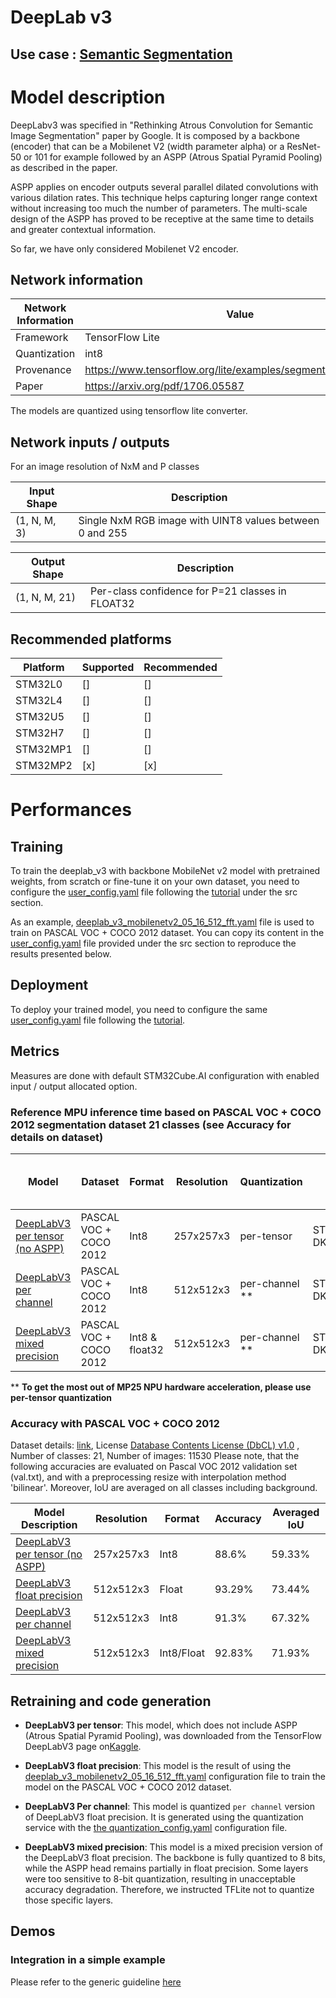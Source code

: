 # DeepLab v3

## **Use case** : [Semantic Segmentation](../README.md)

# Model description

DeepLabv3 was specified in "Rethinking Atrous Convolution for Semantic Image Segmentation" paper by Google.
It is composed by a backbone (encoder) that can be a Mobilenet V2 (width parameter alpha) or a ResNet-50 or 101 for example followed by an ASPP (Atrous Spatial Pyramid Pooling) as described in the paper.

ASPP applies on encoder outputs several parallel dilated convolutions with various dilation rates. This technique helps capturing longer range context without increasing too much the number of parameters.
The multi-scale design of the ASPP has proved to be receptive at the same time to details and greater contextual information.

So far, we have only considered Mobilenet V2 encoder.

## Network information


| Network Information     | Value                                                          |
|-------------------------|----------------------------------------------------------------|
|  Framework              | TensorFlow Lite                                                |
|  Quantization           | int8                                                           |
|  Provenance             | https://www.tensorflow.org/lite/examples/segmentation/overview |
|  Paper                  | https://arxiv.org/pdf/1706.05587                               |

The models are quantized using tensorflow lite converter.


## Network inputs / outputs


For an image resolution of NxM and P classes

| Input Shape  | Description |
|--------------| ----------- |
| (1, N, M, 3) | Single NxM RGB image with UINT8 values between 0 and 255 |

| Output Shape  | Description                                      |
|---------------|--------------------------------------------------|
| (1, N, M, 21) | Per-class confidence for P=21 classes in FLOAT32 |


## Recommended platforms


| Platform | Supported | Recommended |
|----------|--------|-----------|
| STM32L0  |[]|[]|
| STM32L4  |[]|[]|
| STM32U5  |[]|[]|
| STM32H7  |[]|[]|
| STM32MP1 |[]|[]|
| STM32MP2 |[x]|[x]|


# Performances
## Training


To train the deeplab_v3 with backbone MobileNet v2 model with pretrained weights, from scratch or fine-tune it on your own dataset, you need to configure the [user_config.yaml](../../src/user_config.yaml) file following the
[tutorial](../../README.md) under the src section.

As an example, [deeplab_v3_mobilenetv2_05_16_512_fft.yaml](./ST_pretrainedmodel_public_dataset/pascal_voc_coco_2012/deeplab_v3_mobilenetv2_05_16_512_fft/deeplab_v3_mobilenetv2_05_16_512_fft_config.yaml) file is used to train on PASCAL VOC + COCO 2012 dataset. You can copy its content in the [user_config.yaml](../../src/user_config.yaml) file provided under 
the src section to reproduce the results presented below.

## Deployment

To deploy your trained model, you need to configure the same [user_config.yaml](../../src/user_config.yaml) file following the [tutorial](../../deployment/README_MPU.md).


## Metrics


Measures are done with default STM32Cube.AI configuration with enabled input / output allocated option.


### Reference **MPU** inference time based on PASCAL VOC + COCO 2012  segmentation dataset 21 classes (see Accuracy for details on dataset)
| Model                                                                                                                                                                                                          | Dataset     | Format | Resolution | Quantization   | Board             | Execution Engine | Frequency | Inference time (ms) | %NPU  | %GPU   | %CPU | X-LINUX-AI version |       Framework       |
|----------------------------------------------------------------------------------------------------------------------------------------------------------------------------------------------------------------|-------------|--------|------------|----------------|-------------------|------------------|-----------|---------------------|-------|--------|------|--------------------|-----------------------|
| [DeepLabV3 per tensor (no ASPP)](https://www.st.com/en/embedded-software/x-linux-ai.html)                                                                                                                       | PASCAL VOC + COCO 2012  | Int8   | 257x257x3  | per-tensor     | STM32MP257F-DK2   | NPU/GPU          | 1500  MHz | 52.75           | 99.2 | 0.80  | 0 | v5.1.0             | OpenVX                |                |       |        |      | v5.1.0 
| [DeepLabV3 per channel](./ST_pretrainedmodel_public_dataset/pascal_voc_coco_2012/deeplab_v3_mobilenetv2_05_16_512_fft/deeplab_v3_mobilenetv2_05_16_512_fft_int8.tflite) | PASCAL VOC + COCO 2012  | Int8   | 512x512x3  | per-channel ** | STM32MP257F-DK2   | NPU/GPU          | 1500  MHz | 806.12            | 8.73| 91.27 | 0   | v5.1.0             | OpenVX                |
| [DeepLabV3 mixed precision](./ST_pretrainedmodel_public_dataset/pascal_voc_coco_2012/deeplab_v3_mobilenetv2_05_16_512_fft/deeplab_v3_mobilenetv2_05_16_512_fft_int8_f32.tflite) | PASCAL VOC + COCO 2012  | Int8 & float32  | 512x512x3  | per-channel ** | STM32MP257F-DK2   | NPU/GPU          | 1500  MHz |  894.56  | 7.67 | 92.33 | 0  | v5.1.0             | OpenVX                |

** **To get the most out of MP25 NPU hardware acceleration, please use per-tensor quantization**

### Accuracy with PASCAL VOC + COCO 2012 

Dataset details: [link](http://host.robots.ox.ac.uk/pascal/VOC/voc2012/), License [Database Contents License (DbCL) v1.0](https://opendatacommons.org/licenses/dbcl/1-0/) , Number of classes: 21, Number of images: 11530
Please note, that the following accuracies are evaluated on Pascal VOC 2012 validation set (val.txt), and with a preprocessing resize with interpolation method 'bilinear'.
Moreover, IoU are averaged on all classes including background.

| Model Description                                                                                                                                            | Resolution | Format     | Accuracy | Averaged IoU |
|--------------------------------------------------------------------------------------------------------------------------------------------------------------|------------|------------|----------|--------------|
| [DeepLabV3 per tensor (no ASPP)](https://www.st.com/en/embedded-software/x-linux-ai.html)                                                            | 257x257x3  | Int8       | 88.6%    | 59.33%       |
| [DeepLabV3 float precision](./ST_pretrainedmodel_public_dataset/pascal_voc_coco_2012/deeplab_v3_mobilenetv2_05_16_512_fft/deeplab_v3_mobilenetv2_05_16_512_fft.h5) | 512x512x3  | Float      | 93.29%   | 73.44%       |
| [DeepLabV3 per channel](./ST_pretrainedmodel_public_dataset/pascal_voc_coco_2012/deeplab_v3_mobilenetv2_05_16_512_fft/deeplab_v3_mobilenetv2_05_16_512_fft_int8.tflite) | 512x512x3  | Int8       | 91.3%    | 67.32%       |
| [DeepLabV3 mixed precision](./ST_pretrainedmodel_public_dataset/pascal_voc_coco_2012/deeplab_v3_mobilenetv2_05_16_512_fft/deeplab_v3_mobilenetv2_05_16_512_fft_int8_f32.tflite) | 512x512x3  | Int8/Float | 92.83%   | 71.93%       |

## Retraining and code generation

- **DeepLabV3 per tensor**:
   This model, which does not include ASPP (Atrous Spatial Pyramid Pooling), was downloaded from the TensorFlow DeepLabV3 page on[Kaggle](https://www.kaggle.com/models/tensorflow/deeplabv3/).

- **DeepLabV3 float precision**:
   This model is the result of using the [deeplab_v3_mobilenetv2_05_16_512_fft.yaml](./ST_pretrainedmodel_public_dataset/pascal_voc_coco_2012/deeplab_v3_mobilenetv2_05_16_512_fft/deeplab_v3_mobilenetv2_05_16_512_fft_config.yaml) configuration file to train the model on the PASCAL VOC + COCO 2012 dataset.

- **DeepLabV3 Per channel**:
   This model is quantized `per channel` version of DeepLabV3 float precision. It is generated using the quantization service with the [the quantization_config.yaml](../../src/config_file_examples/quantization_config.yaml) configuration file.


- **DeepLabV3 mixed precision**:
   This model is a mixed precision version of the DeepLabV3 float precision. The backbone is fully quantized to 8 bits, while the ASPP head remains partially in float precision. Some layers were too sensitive to 8-bit quantization, resulting in unacceptable accuracy degradation. Therefore, we instructed TFLite not to quantize those specific layers.

## Demos
### Integration in a simple example


Please refer to the generic guideline [here](../../deployment/README_MPU.md)




 